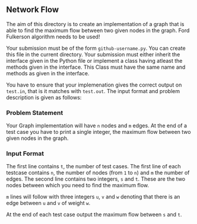## Network Flow 

The aim of this directory is to create an implementation of a graph that is able to find the maximum flow between two given nodes in the graph. Ford Fulkerson algorithm needs to be used!

Your submission must be of the form `github-username.py`. You can create this file in the current directory. Your submission must either inherit the interface given in the Python file or implement a class having atleast the methods given in the interface. This Class must have the same name and methods as given in the interface.

You have to ensure that your implemenation gives the correct output on `test.in`, that is it matches with `test.out`. The input format and problem description is given as follows:

### Problem Statement

Your Graph implementation will have `n` nodes and `m` edges. At the end of a test case you have to print a single integer, the maximum flow between two given nodes in the graph.
### Input Format

The first line contains `t`, the number of test cases.
The first line of each testcase contains `n`, the number of nodes (from `1` to `n`) and `m` the number of edges.
The second line contains two integers, `s` and `t`. These are the two nodes between which you need to find the maximum flow.

`m` lines will follow with three integers `u`, `v` and `w` denoting that there is an edge between `u` and `v` of weight `w`.

At the end of each test case output the maximum flow between `s` and `t`.